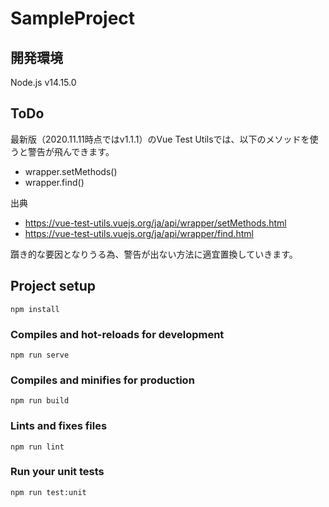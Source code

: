 # SampleProject

## 開発環境
Node.js v14.15.0

## ToDo
最新版（2020.11.11時点ではv1.1.1）のVue Test Utilsでは、以下のメソッドを使うと警告が飛んできます。
- wrapper.setMethods()
- wrapper.find()

出典
- https://vue-test-utils.vuejs.org/ja/api/wrapper/setMethods.html
- https://vue-test-utils.vuejs.org/ja/api/wrapper/find.html

躓き的な要因となりうる為、警告が出ない方法に適宜置換していきます。


## Project setup
```
npm install
```

### Compiles and hot-reloads for development
```
npm run serve
```

### Compiles and minifies for production
```
npm run build
```

### Lints and fixes files
```
npm run lint
```

### Run your unit tests
```
npm run test:unit
```
